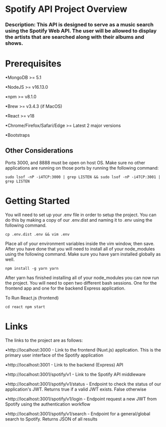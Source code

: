 # Spotify API Project Overview


### Description: This API is designed to serve as a music search using the Spotify Web API. The user will be allowed to display the artists that are searched along with their albums and shows. 

# Prerequisites

•MongoDB >= 5.1

•NodeJS >= v16.13.0

•npm >= v8.1.0

•Brew >= v3.4.3 (if MacOS)

•React >= v18

•Chrome/Firefox/Safari/Edge >= Latest 2 major versions

•Bootstraps

## Other Considerations
Ports 3000, and 8888 must be open on host OS. Make sure no other applications are running on those ports by running the following command:

`sudo lsof -nP -i4TCP:3000 | grep LISTEN && sudo lsof -nP -i4TCP:3001 | grep LISTEN`

# Getting Started
You will need to set up your .env file in order to setup the project. You can do this by making a copy of our .env.dist and naming it to .env using the following command.

`cp .env.dist .env && vim .env`

Place all of your environment variables inside the vim window, then save. After you have done that you will need to install all of your node_modules using the following command. Make sure you have yarn installed globally as well.

`npm install -g yarn
yarn`

After yarn has finished installing all of your node_modules you can now run the project. You will need to open two different bash sessions. One for the frontend app and one for the backend Express application.

To Run React.js (frontend)

`cd react
npm start`



# Links
The links to the project are as follows:

•http://localhost:3000 - Link to the frontend (Nuxt.js) application. This is the primary user interface of the Spotify application

•http://localhost:3001 - Link to the backend (Express) API

•http://localhost:3001/spotify/v1 - Link to the Spotify API middleware

•http://localhost:3001/spotify/v1/status - Endpoint to check the status of our application's JWT. Returns true if a valid JWT exists. False otherwise

•http://localhost:3001/spotify/v1/login - Endpoint request a new JWT from Spotify using the authentication workflow

•http://localhost:3001/spotify/v1/search - Endpoint for a general/global search to Spotify. Returns JSON of all results